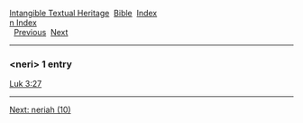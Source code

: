 [Intangible Textual Heritage](../../index)  [Bible](../index) 
[Index](index)   
[n Index](_n_)  
  [Previous](c07808)  [Next](c07810) 

------------------------------------------------------------------------

### &lt;neri&gt; 1 entry

[Luk 3:27](../kjv/luk003.htm#027)  

------------------------------------------------------------------------

[Next: neriah (10)](c07810)
